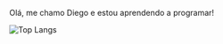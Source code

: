 Olá, me chamo Diego e estou aprendendo a programar!

![Top Langs](https://github-readme-stats.vercel.app/api/top-langs/?username=anuraghazra&layout=compact)
